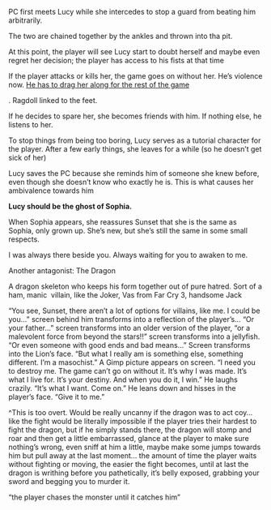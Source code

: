 PC first meets Lucy while she intercedes to stop a guard from beating him arbitrarily.

The two are chained together by the ankles and thrown into tha pit.

At this point, the player will see Lucy start to doubt herself and maybe even regret her decision; the player has access to his fists at that time

If the player attacks or kills her, the game goes on without her. He’s violence now. [He has to drag her along for the rest of the game](/p/1685a994ac7b4f0f9d79cad42388e2a4)

. Ragdoll linked to the feet.

If he decides to spare her, she becomes friends with him. If nothing else, he listens to her.

To stop things from being too boring, Lucy serves as a tutorial character for the player. After a few early things, she leaves for a while (so he doesn’t get sick of her)

Lucy saves the PC because she reminds him of someone she knew before, even though she doesn’t know who exactly he is. This is what causes her ambivalence towards him

**Lucy should be the ghost of Sophia.**

When Sophia appears, she reassures Sunset that she is the same as Sophia, only grown up. She’s new, but she’s still the same in some small respects.

I was always there beside you. Always waiting for you to awaken to me.

Another antagonist: The Dragon

A dragon skeleton who keeps his form together out of pure hatred. Sort of a ham, manic  villain, like the Joker, Vas from Far Cry 3, handsome Jack

“You see, Sunset, there aren’t a lot of options for villains, like me. I could be you…” screen behind him transforms into a reflection of the player’s… “Or your father…” screen transforms into an older version of the player, “or a malevolent force from beyond the stars!!” screen transforms into a jellyfish. “Or even someone with good ends and bad means…” Screen transforms into the Lion’s face. “But what I really am is something else, something different. I’m a masochist.” A Gimp picture appears on screen. “I need you to destroy me. The game can’t go on without it. It’s why I was made. It’s what I live for. It’s your destiny. And when you do it, I win.” He laughs crazily. “It’s what I want. Come on.” He leans down and hisses in the player’s face. “Give it to me.”

^This is too overt. Would be really uncanny if the dragon was to act coy… like the fight would be literally impossible if the player tries their hardest to fight the dragon, but if he simply stands there, the dragon will stomp and roar and then get a little embarrassed, glance at the player to make sure nothing’s wrong, even sniff at him a little, maybe make some jumps towards him but pull away at the last moment… the amount of time the player waits without fighting or moving, the easier the fight becomes, until at last the dragon is writhing before you pathetically, it’s belly exposed, grabbing your sword and begging you to murder it.

“the player chases the monster until it catches him”
